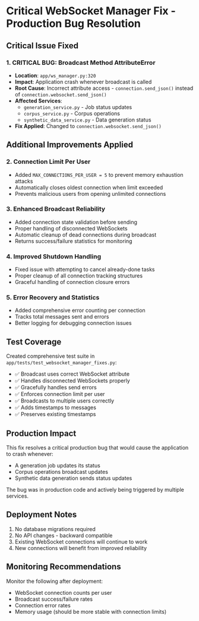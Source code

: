 # Critical WebSocket Manager Fix - Production Bug Resolution

## Critical Issue Fixed

### 1. **CRITICAL BUG: Broadcast Method AttributeError**
- **Location**: `app/ws_manager.py:320`
- **Impact**: Application crash whenever broadcast is called
- **Root Cause**: Incorrect attribute access - `connection.send_json()` instead of `connection.websocket.send_json()`
- **Affected Services**: 
  - `generation_service.py` - Job status updates
  - `corpus_service.py` - Corpus operations
  - `synthetic_data_service.py` - Data generation status
- **Fix Applied**: Changed to `connection.websocket.send_json()`

## Additional Improvements Applied

### 2. Connection Limit Per User
- Added `MAX_CONNECTIONS_PER_USER = 5` to prevent memory exhaustion attacks
- Automatically closes oldest connection when limit exceeded
- Prevents malicious users from opening unlimited connections

### 3. Enhanced Broadcast Reliability
- Added connection state validation before sending
- Proper handling of disconnected WebSockets
- Automatic cleanup of dead connections during broadcast
- Returns success/failure statistics for monitoring

### 4. Improved Shutdown Handling
- Fixed issue with attempting to cancel already-done tasks
- Proper cleanup of all connection tracking structures
- Graceful handling of connection closure errors

### 5. Error Recovery and Statistics
- Added comprehensive error counting per connection
- Tracks total messages sent and errors
- Better logging for debugging connection issues

## Test Coverage

Created comprehensive test suite in `app/tests/test_websocket_manager_fixes.py`:
- ✅ Broadcast uses correct WebSocket attribute
- ✅ Handles disconnected WebSockets properly
- ✅ Gracefully handles send errors
- ✅ Enforces connection limit per user
- ✅ Broadcasts to multiple users correctly
- ✅ Adds timestamps to messages
- ✅ Preserves existing timestamps

## Production Impact

This fix resolves a critical production bug that would cause the application to crash whenever:
- A generation job updates its status
- Corpus operations broadcast updates
- Synthetic data generation sends status updates

The bug was in production code and actively being triggered by multiple services.

## Deployment Notes

1. No database migrations required
2. No API changes - backward compatible
3. Existing WebSocket connections will continue to work
4. New connections will benefit from improved reliability

## Monitoring Recommendations

Monitor the following after deployment:
- WebSocket connection counts per user
- Broadcast success/failure rates
- Connection error rates
- Memory usage (should be more stable with connection limits)